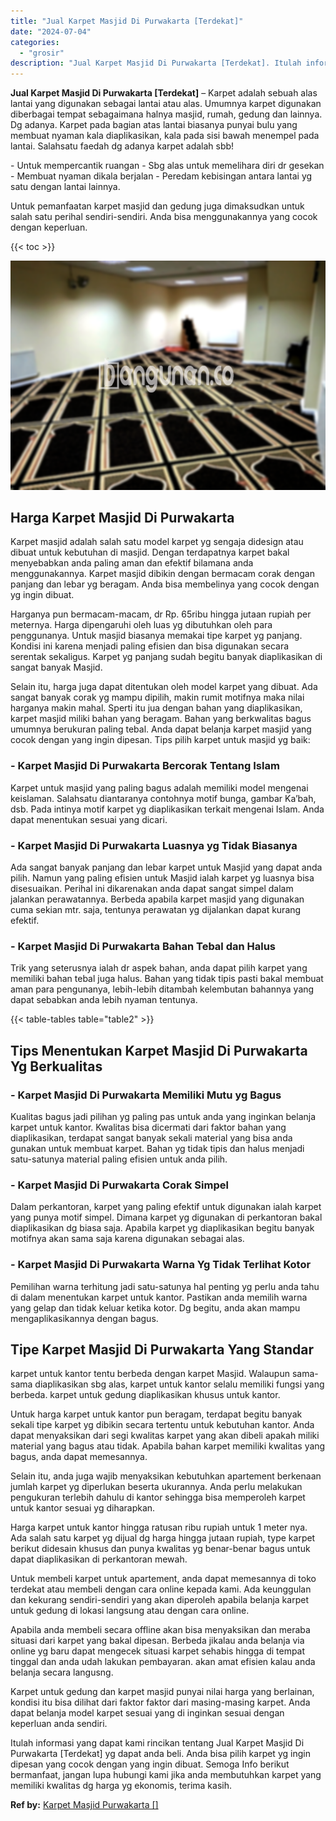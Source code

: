 ```yaml
---
title: "Jual Karpet Masjid Di Purwakarta [Terdekat]"
date: "2024-07-04"
categories: 
  - "grosir"
description: "Jual Karpet Masjid Di Purwakarta [Terdekat]. Itulah informasi yang dapat kami rincikan tentang Jual Karpet Masjid Di Purwakarta [Terdekat] yg dapat anda be..."
---
```


**Jual Karpet Masjid Di Purwakarta \[Terdekat\]** – Karpet adalah sebuah alas lantai yang digunakan sebagai lantai atau alas. Umumnya karpet digunakan diberbagai tempat sebagaimana halnya masjid, rumah, gedung dan lainnya. Dg adanya. Karpet pada bagian atas lantai biasanya punyai bulu yang membuat nyaman kala diaplikasikan, kala pada sisi bawah menempel pada lantai. Salahsatu faedah dg adanya karpet adalah sbb!

\- Untuk mempercantik ruangan - Sbg alas untuk memelihara diri dr gesekan - Membuat nyaman dikala berjalan - Peredam kebisingan antara lantai yg satu dengan lantai lainnya.

Untuk pemanfaatan karpet masjid dan gedung juga dimaksudkan untuk salah satu perihal sendiri-sendiri. Anda bisa menggunakannya yang cocok dengan keperluan.

{{< toc >}}

![Jual Karpet Masjid Di Purwakarta [Terdekat]](/images/grosir-karpet-murah-57.png)

## Harga Karpet Masjid Di Purwakarta

Karpet masjid adalah salah satu model karpet yg sengaja didesign atau dibuat untuk kebutuhan di masjid. Dengan terdapatnya karpet bakal menyebabkan anda paling aman dan efektif bilamana anda menggunakannya. Karpet masjid dibikin dengan bermacam corak dengan panjang dan lebar yg beragam. Anda bisa membelinya yang cocok dengan yg ingin dibuat.

Harganya pun bermacam-macam, dr Rp. 65ribu hingga jutaan rupiah per meternya. Harga dipengaruhi oleh luas yg dibutuhkan oleh para penggunanya. Untuk masjid biasanya memakai tipe karpet yg panjang. Kondisi ini karena menjadi paling efisien dan bisa digunakan secara serentak sekaligus. Karpet yg panjang sudah begitu banyak diaplikasikan di sangat banyak Masjid.

Selain itu, harga juga dapat ditentukan oleh model karpet yang dibuat. Ada sangat banyak corak yg mampu dipilih, makin rumit motifnya maka nilai harganya makin mahal. Sperti itu jua dengan bahan yang diaplikasikan, karpet masjid miliki bahan yang beragam. Bahan yang berkwalitas bagus umumnya berukuran paling tebal. Anda dapat belanja karpet masjid yang cocok dengan yang ingin dipesan. Tips pilih karpet untuk masjid yg baik:

### \- Karpet Masjid Di Purwakarta Bercorak Tentang Islam

Karpet untuk masjid yang paling bagus adalah memiliki model mengenai keislaman. Salahsatu diantaranya contohnya motif bunga, gambar Ka’bah, dsb. Pada intinya motif karpet yg diaplikasikan terkait mengenai Islam. Anda dapat menentukan sesuai yang dicari.

### \- Karpet Masjid Di Purwakarta Luasnya yg Tidak Biasanya

Ada sangat banyak panjang dan lebar karpet untuk Masjid yang dapat anda pilih. Namun yang paling efisien untuk Masjid ialah karpet yg luasnya bisa disesuaikan. Perihal ini dikarenakan anda dapat sangat simpel dalam jalankan perawatannya. Berbeda apabila karpet masjid yang digunakan cuma sekian mtr. saja, tentunya perawatan yg dijalankan dapat kurang efektif.

### \- Karpet Masjid Di Purwakarta Bahan Tebal dan Halus

Trik yang seterusnya ialah dr aspek bahan, anda dapat pilih karpet yang memiliki bahan tebal juga halus. Bahan yang tidak tipis pasti bakal membuat aman para pengunanya, lebih-lebih ditambah kelembutan bahannya yang dapat sebabkan anda lebih nyaman tentunya.

{{< table-tables table="table2" >}}

## Tips Menentukan Karpet Masjid Di Purwakarta Yg Berkualitas

### \- Karpet Masjid Di Purwakarta Memiliki Mutu yg Bagus

Kualitas bagus jadi pilihan yg paling pas untuk anda yang inginkan belanja karpet untuk kantor. Kwalitas bisa dicermati dari faktor bahan yang diaplikasikan, terdapat sangat banyak sekali material yang bisa anda gunakan untuk membuat karpet. Bahan yg tidak tipis dan halus menjadi satu-satunya material paling efisien untuk anda pilih.

### \- Karpet Masjid Di Purwakarta Corak Simpel

Dalam perkantoran, karpet yang paling efektif untuk digunakan ialah karpet yang punya motif simpel. Dimana karpet yg digunakan di perkantoran bakal diaplikasikan dg biasa saja. Apabila karpet yg diaplikasikan begitu banyak motifnya akan sama saja karena digunakan sebagai alas.

### \- Karpet Masjid Di Purwakarta Warna Yg Tidak Terlihat Kotor

Pemilihan warna terhitung jadi satu-satunya hal penting yg perlu anda tahu di dalam menentukan karpet untuk kantor. Pastikan anda memilih warna yang gelap dan tidak keluar ketika kotor. Dg begitu, anda akan mampu mengaplikasikannya dengan bagus.

## Tipe Karpet Masjid Di Purwakarta Yang Standar

karpet untuk kantor tentu berbeda dengan karpet Masjid. Walaupun sama-sama diaplikasikan sbg alas, karpet untuk kantor selalu memiliki fungsi yang berbeda. karpet untuk gedung diaplikasikan khusus untuk kantor.

Untuk harga karpet untuk kantor pun beragam, terdapat begitu banyak sekali tipe karpet yg dibikin secara tertentu untuk kebutuhan kantor. Anda dapat menyaksikan dari segi kwalitas karpet yang akan dibeli apakah miliki material yang bagus atau tidak. Apabila bahan karpet memiliki kwalitas yang bagus, anda dapat memesannya.

Selain itu, anda juga wajib menyaksikan kebutuhkan apartement berkenaan jumlah karpet yg diperlukan beserta ukurannya. Anda perlu melakukan pengukuran terlebih dahulu di kantor sehingga bisa memperoleh karpet untuk kantor sesuai yg diharapkan.

Harga karpet untuk kantor hingga ratusan ribu rupiah untuk 1 meter nya. Ada salah satu karpet yg dijual dg harga hingga jutaan rupiah, type karpet berikut didesain khusus dan punya kwalitas yg benar-benar bagus untuk dapat diaplikasikan di perkantoran mewah.

Untuk membeli karpet untuk apartement, anda dapat memesannya di toko terdekat atau membeli dengan cara online kepada kami. Ada keunggulan dan kekurang sendiri-sendiri yang akan diperoleh apabila belanja karpet untuk gedung di lokasi langsung atau dengan cara online.

Apabila anda membeli secara offline akan bisa menyaksikan dan meraba situasi dari karpet yang bakal dipesan. Berbeda jikalau anda belanja via online yg baru dapat mengecek situasi karpet sehabis hingga di tempat tinggal dan anda udah lakukan pembayaran. akan amat efisien kalau anda belanja secara langusng.

Karpet untuk gedung dan karpet masjid punyai nilai harga yang berlainan, kondisi itu bisa dilihat dari faktor faktor dari masing-masing karpet. Anda dapat belanja model karpet sesuai yang di inginkan sesuai dengan keperluan anda sendiri.

Itulah informasi yang dapat kami rincikan tentang Jual Karpet Masjid Di Purwakarta \[Terdekat\] yg dapat anda beli. Anda bisa pilih karpet yg ingin dipesan yang cocok dengan yang ingin dibuat. Semoga Info berikut bermanfaat, jangan lupa hubungi kami jika anda membutuhkan karpet yang memiliki kwalitas dg harga yg ekonomis, terima kasih.

**Ref by:**  [Karpet Masjid Purwakarta []](https://id.wikipedia.org/wiki/Karpet)
